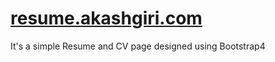 # [resume.akashgiri.com](https://resume.akashgiri.com/)
It's a simple Resume and CV page designed using Bootstrap4
